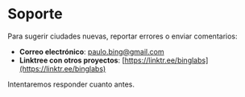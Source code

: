 # Soporte

Para sugerir ciudades nuevas, reportar errores o enviar comentarios:

- **Correo electrónico**: [paulo.bing@gmail.com](mailto:paulo.bing@gmail.com?subject=Fuentes%20Cercanas%20-%20Soporte)
- **Linktree con otros proyectos**: [https://linktr.ee/binglabs](https://linktr.ee/binglabs)

Intentaremos responder cuanto antes.
